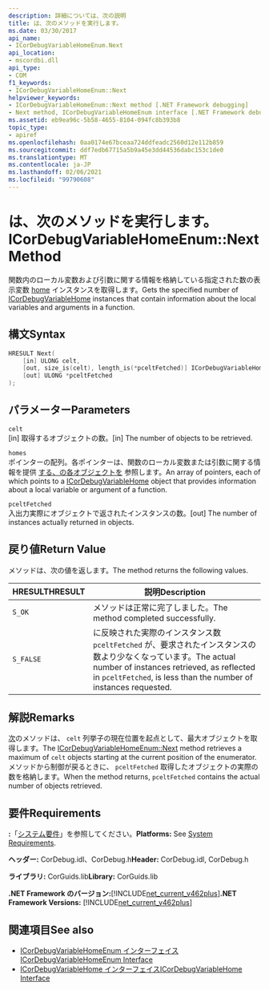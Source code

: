 ```yaml
---
description: 詳細については、次の説明
title: は、次のメソッドを実行します。
ms.date: 03/30/2017
api_name:
- ICorDebugVariableHomeEnum.Next
api_location:
- mscordbi.dll
api_type:
- COM
f1_keywords:
- ICorDebugVariableHomeEnum::Next
helpviewer_keywords:
- ICorDebugVariableHomeEnum::Next method [.NET Framework debugging]
- Next method, ICorDebugVariableHomeEnum interface [.NET Framework debugging]
ms.assetid: eb9ea96c-5b58-4655-8104-094fc8b393b8
topic_type:
- apiref
ms.openlocfilehash: 0aa0174e67bceaa724ddfeadc2560d12e112b859
ms.sourcegitcommit: ddf7edb67715a5b9a45e3dd44536dabc153c1de0
ms.translationtype: MT
ms.contentlocale: ja-JP
ms.lasthandoff: 02/06/2021
ms.locfileid: "99790608"
---
```

# <a name="icordebugvariablehomeenumnext-method"></a><span data-ttu-id="08ab3-103">は、次のメソッドを実行します。</span><span class="sxs-lookup"><span data-stu-id="08ab3-103">ICorDebugVariableHomeEnum::Next Method</span></span>

<span data-ttu-id="08ab3-104">関数内のローカル変数および引数に関する情報を格納している指定された数の表示変数 [home](icordebugvariablehome-interface.md) インスタンスを取得します。</span><span class="sxs-lookup"><span data-stu-id="08ab3-104">Gets the specified number of [ICorDebugVariableHome](icordebugvariablehome-interface.md) instances that contain information about the local variables and arguments in a function.</span></span>  
  
## <a name="syntax"></a><span data-ttu-id="08ab3-105">構文</span><span class="sxs-lookup"><span data-stu-id="08ab3-105">Syntax</span></span>  
  
```cpp  
HRESULT Next(  
    [in] ULONG celt,  
    [out, size_is(celt), length_is(*pceltFetched)] ICorDebugVariableHome *homes[],  
    [out] ULONG *pceltFetched  
);  
```  
  
## <a name="parameters"></a><span data-ttu-id="08ab3-106">パラメーター</span><span class="sxs-lookup"><span data-stu-id="08ab3-106">Parameters</span></span>  

 `celt`  
 <span data-ttu-id="08ab3-107">[in] 取得するオブジェクトの数。</span><span class="sxs-lookup"><span data-stu-id="08ab3-107">[in] The number of objects to be retrieved.</span></span>  
  
 `homes`  
 <span data-ttu-id="08ab3-108">ポインターの配列。各ポインターは、関数のローカル変数または引数に関する情報を提供 [する、の各オブジェクトを](icordebugvariablehome-interface.md) 参照します。</span><span class="sxs-lookup"><span data-stu-id="08ab3-108">An array of pointers, each of which points to a [ICorDebugVariableHome](icordebugvariablehome-interface.md) object that provides information about  a local variable or argument of a function.</span></span>  
  
 `pceltFetched`  
 <span data-ttu-id="08ab3-109">入出力実際にオブジェクトで返されたインスタンスの数。</span><span class="sxs-lookup"><span data-stu-id="08ab3-109">[out] The number of instances actually returned in objects.</span></span>  
  
## <a name="return-value"></a><span data-ttu-id="08ab3-110">戻り値</span><span class="sxs-lookup"><span data-stu-id="08ab3-110">Return Value</span></span>  

 <span data-ttu-id="08ab3-111">メソッドは、次の値を返します。</span><span class="sxs-lookup"><span data-stu-id="08ab3-111">The method returns the following values.</span></span>  
  
|<span data-ttu-id="08ab3-112">HRESULT</span><span class="sxs-lookup"><span data-stu-id="08ab3-112">HRESULT</span></span>|<span data-ttu-id="08ab3-113">説明</span><span class="sxs-lookup"><span data-stu-id="08ab3-113">Description</span></span>|  
|-------------|-----------------|  
|`S_OK`|<span data-ttu-id="08ab3-114">メソッドは正常に完了しました。</span><span class="sxs-lookup"><span data-stu-id="08ab3-114">The method completed successfully.</span></span>|  
|`S_FALSE`|<span data-ttu-id="08ab3-115">に反映された実際のインスタンス数 `pceltFetched` が、要求されたインスタンスの数より少なくなっています。</span><span class="sxs-lookup"><span data-stu-id="08ab3-115">The actual number of instances retrieved, as reflected in `pceltFetched`, is less than the number of instances requested.</span></span>|  
  
## <a name="remarks"></a><span data-ttu-id="08ab3-116">解説</span><span class="sxs-lookup"><span data-stu-id="08ab3-116">Remarks</span></span>  

 <span data-ttu-id="08ab3-117">[次](icordebugvariablehomeenum-next-method.md)のメソッドは、 `celt` 列挙子の現在位置を起点として、最大オブジェクトを取得します。</span><span class="sxs-lookup"><span data-stu-id="08ab3-117">The [ICorDebugVariableHomeEnum::Next](icordebugvariablehomeenum-next-method.md) method retrieves a maximum of  `celt` objects starting at the current position of the enumerator.</span></span> <span data-ttu-id="08ab3-118">メソッドから制御が戻るときに、 `pceltFetched` 取得したオブジェクトの実際の数を格納します。</span><span class="sxs-lookup"><span data-stu-id="08ab3-118">When the method returns, `pceltFetched` contains the actual number of objects retrieved.</span></span>  
  
## <a name="requirements"></a><span data-ttu-id="08ab3-119">要件</span><span class="sxs-lookup"><span data-stu-id="08ab3-119">Requirements</span></span>  

 <span data-ttu-id="08ab3-120">**:**「[システム要件](../../get-started/system-requirements.md)」を参照してください。</span><span class="sxs-lookup"><span data-stu-id="08ab3-120">**Platforms:** See [System Requirements](../../get-started/system-requirements.md).</span></span>  
  
 <span data-ttu-id="08ab3-121">**ヘッダー:** CorDebug.idl、CorDebug.h</span><span class="sxs-lookup"><span data-stu-id="08ab3-121">**Header:** CorDebug.idl, CorDebug.h</span></span>  
  
 <span data-ttu-id="08ab3-122">**ライブラリ:** CorGuids.lib</span><span class="sxs-lookup"><span data-stu-id="08ab3-122">**Library:** CorGuids.lib</span></span>  
  
 <span data-ttu-id="08ab3-123">**.NET Framework のバージョン:**[!INCLUDE[net_current_v462plus](../../../../includes/net-current-v462plus-md.md)]</span><span class="sxs-lookup"><span data-stu-id="08ab3-123">**.NET Framework Versions:** [!INCLUDE[net_current_v462plus](../../../../includes/net-current-v462plus-md.md)]</span></span>  
  
## <a name="see-also"></a><span data-ttu-id="08ab3-124">関連項目</span><span class="sxs-lookup"><span data-stu-id="08ab3-124">See also</span></span>

- [<span data-ttu-id="08ab3-125">ICorDebugVariableHomeEnum インターフェイス</span><span class="sxs-lookup"><span data-stu-id="08ab3-125">ICorDebugVariableHomeEnum Interface</span></span>](icordebugvariablehomeenum-interface.md)
- [<span data-ttu-id="08ab3-126">ICorDebugVariableHome インターフェイス</span><span class="sxs-lookup"><span data-stu-id="08ab3-126">ICorDebugVariableHome Interface</span></span>](icordebugvariablehome-interface.md)
